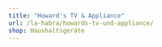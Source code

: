 ```yaml
---
title: "Howard's TV & Appliance"
url: /la-habra/howards-tv-und-appliance/
shop: Haushaltsgeräte
---
```

